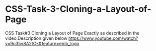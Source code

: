# CSS-Task-3-Cloning-a-Layout-of-Page
CSS Task#3 Cloning a Layout of Page Exactly as described in the video.Description given below
https://www.youtube.com/watch?v=9o35v8A2tOk&feature=emb_logo

